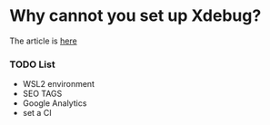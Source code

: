 # Why cannot you set up Xdebug?

The article is [here](https://paulradley.github.com/why-cannot-you-set-up-xdebug)

### TODO List

- WSL2 environment
- SEO TAGS
- Google Analytics
- set a CI 